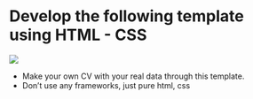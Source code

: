 # Develop the following template using HTML - CSS

![](https://i.imgur.com/Elhjxn3.png)

- Make your own CV with your real data through this template.
- Don’t use any frameworks, just pure html, css
